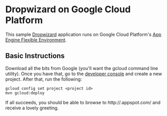 # Dropwizard on Google Cloud Platform

This sample [Dropwizard](http://dropwizard.io/) application runs on Google Cloud Platform's
[App Engine Flexible Environment](https://cloud.google.com/appengine/docs/flexible/).

## Basic Instructions

Download all the bits from Google (you'll want the gcloud command line utility). Once you
have that, go to the [developer console](https://console.cloud.google.com/) and create a
new project. After that, run the following:

```
gcloud config set project <project id>
mvn gcloud:deploy
```

If all succeeds, you should be able to browse to http://<project-id>.appspot.com/ and receive
a lovely greeting.
